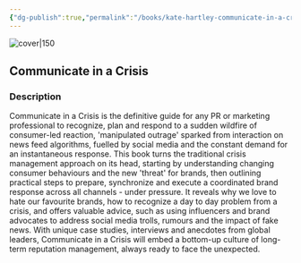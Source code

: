 ```yaml
---
{"dg-publish":true,"permalink":"/books/kate-hartley-communicate-in-a-crisis/","title":"\"Communicate in a Crisis\"","tags":["non-fiction","business","economy","communication"]}
---
```




![cover|150](http://books.google.com/books/content?id=77SmDwAAQBAJ&printsec=frontcover&img=1&zoom=1&edge=curl&source=gbs_api)

## Communicate in a Crisis

### Description

Communicate in a Crisis is the definitive guide for any PR or marketing professional to recognize, plan and respond to a sudden wildfire of consumer-led reaction, 'manipulated outrage' sparked from interaction on news feed algorithms, fuelled by social media and the constant demand for an instantaneous response. This book turns the traditional crisis management approach on its head, starting by understanding changing consumer behaviours and the new 'threat' for brands, then outlining practical steps to prepare, synchronize and execute a coordinated brand response across all channels - under pressure. It reveals why we love to hate our favourite brands, how to recognize a day to day problem from a crisis, and offers valuable advice, such as using influencers and brand advocates to address social media trolls, rumours and the impact of fake news. With unique case studies, interviews and anecdotes from global leaders, Communicate in a Crisis will embed a bottom-up culture of long-term reputation management, always ready to face the unexpected.
```